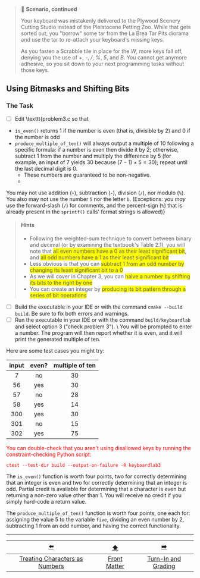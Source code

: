 > 📇 **Scenario, continued**
>
> Your keyboard was mistakenly delivered to the Plywood Scenery Cutting Studio instead of the Pleistocene Petting Zoo.
> While that gets sorted out, you "borrow" some tar from the La Brea Tar Pits diorama and use the tar to re-attach your keyboard's missing keys.
> 
> As you fasten a Scrabble tile in place for the *W*, more keys fall off, denying you the use of *+*, *-*, */*, *%*, *5*, and *B*.
> You cannot get anymore adhesive, so you sit down to your next programming tasks without those keys.

## Using Bitmasks and Shifting Bits

### The Task

- [ ] Edit \texttt{problem3.c so that
- `is_even()` returns 1 if the number is even (that is, divisible by 2) and 0 if the number is odd
- `produce_multiple_of_ten()` will always output a multiple of 10 following a specific formula: if a number is even then divide it by 2;
  otherwise, subtract 1 from the number and multiply the difference by 5 (for example, an input of 7 yields 30 because $(7-1) \times 5 = 30$);
  repeat until the last decimal digit is 0.
  - These numbers are guaranteed to be non-negative.
  - 
You may not use addition (`+`), subtraction (`-`), division (`/`), nor modulo (`%`).
You also may not use the number `5` nor the letter `b`.
(Exceptions: you *may* use the forward-slash (`/`) for comments, and the percent-sign (`%`) that is already present in the `sprintf()` calls' format strings is allowed)}

> #### Hints
> - Following the weighted-sum technique to convert between binary and decimal (or by examining the textbook's Table 2.1), 
>   you will note that <span style="background-color: yellow;">all even numbers have a 0 as their least significant bit</span>, 
>   and <span style="background-color: yellow;">all odd numbers have a 1 as their least significant bit</span>
> - Less obvious is that you can <span style="background-color: yellow;">subtract 1 from an odd number by changing its least significant bit to a 0</span>
> - As we will cover in Chapter 3, you can <span style="background-color: yellow;">halve a number by shifting its bits to the right by one</span>
> - You can create an integer by <span style="background-color: yellow;">producing its bit pattern through a series of bit operations</span>

- [ ] Build the executable in your IDE or with the command `cmake --build build`.
  Be sure to fix both errors and warnings.
- [ ] Run the executable in your IDE or with the command `build/keyboardlab` and select option 3 ("check problem 3"). \\
  You will be prompted to enter a number.
  The program will then report whether it is even, and it will print the generated multiple of ten.

Here are some test cases you might try:

| input | even? | multiple of ten  |
|:-----:|:-----:|:----------------:|
|   7   |  no   |        30        |
|  56   |  yes  |        30        |
|  57   |  no   |        28        |
|  58   |  yes  |        14        |
|  300  |  yes  |        30        |
|  301  |  no   |        15        |
|  302  |  yes  |        75        |

<font color="red">
You can double-check that you aren't using disallowed keys by running the constraint-checking Python script:

```
ctest --test-dir build --output-on-failure -R keyboardlab3
```
</font>

The `is_even()` function is worth four points, two for correctly determining that an integer is even and  two for correctly determining that an integer is odd.
Partial credit is available for determining that a character is even but returning a non-zero value other than 1.
You will receive no credit if you simply hard-code a return value.

The `produce_multiple_of_ten()` function is worth four points, one each for: assigning the value 5 to the variable `five`, dividing an even number by 2, subtracting 1 from an odd number, and having the correct functionality.

---

|               [⬅️](03-characters-as-numbers.md)               |      [⬆️](../README.md)      |         [➡️](05-grading.md)          |
|:-------------------------------------------------------------:|:----------------------------:|:------------------------------------:|
| [Treating Characters as Numbers](03-characters-as-numbers.md) | [Front Matter](../README.md) | [Turn-In and Grading](05-grading.md) |
